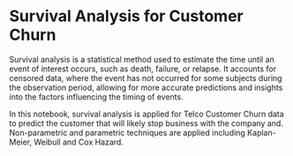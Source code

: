 # Survival Analysis for Customer Churn

Survival analysis is a statistical method used to estimate the time until an event of interest occurs, such as death, failure, or relapse. It accounts for censored data, where the event has not occurred for some subjects during the observation period, allowing for more accurate predictions and insights into the factors influencing the timing of events.

In this notebook, survival analysis is applied for Telco Customer Churn data to predict the customer that will likely stop business with the company and. Non-parametric and parametric techniques are applied including Kaplan-Meier, Weibull and Cox Hazard.
